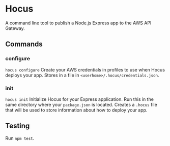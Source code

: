 # Hocus
A command line tool to publish a Node.js Express app to the AWS API Gateway.

## Commands
### configure
`hocus configure`
Create your AWS credentials in profiles to use when Hocus deploys your app.  Stores in a file in `<userhome>/.hocus/credentials.json`.  

### init
`hocus init`
Initialize Hocus for your Express application.  Run this in the same directory where your `package.json` is located.  Creates a `.hocus` file that will be used to store information about how to deploy your app.

## Testing
Run
`npm test`.